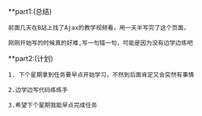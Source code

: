  **part1:(总结)    
 
    前面几天在B站上找了Ajax的教学视频看，用一天半写完了这个页面，
          
    刚刚开始写的时候真的好难,写一句错一句，可能是因为没有边学边练吧


**part2:(计划)    

    1. 下个星期拿到任务要早点开始学习，不然到后面肯定又会突然有事情

    2.边学边写代码练练手

	3.希望下个星期我能早点完成任务